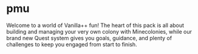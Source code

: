 # pmu
Welcome to a world of Vanilla++ fun! The heart of this pack is all about  building and managing your very own colony with Minecolonies,  while our brand new Quest system gives you goals, guidance,  and plenty of challenges to keep you engaged from start to finish.  
